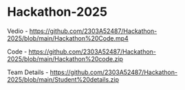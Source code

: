 # Hackathon-2025

Vedio - https://github.com/2303A52487/Hackathon-2025/blob/main/Hackathon%20Code.mp4

Code - https://github.com/2303A52487/Hackathon-2025/blob/main/Hackathon%20code.zip

Team Details - https://github.com/2303A52487/Hackathon-2025/blob/main/Student%20details.zip
